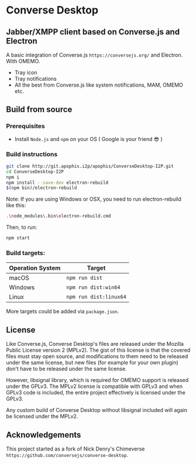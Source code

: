 # Converse Desktop

## Jabber/XMPP client based on Converse.js and Electron


A basic integration of Converse.js `https://conversejs.org/` and Electron. With OMEMO.

- Tray icon
- Tray notifications
- All the best from Converse.js like system notifications, MAM, OMEMO etc. 



## Build from source

### Prerequisites

- Install `Node.js` and `npm` on your OS ( Google is your friend :sunglasses: )

### Build instructions


```bash
git clone http://git.apophis.i2p/apophis/ConverseDesktop-I2P.git
cd ConverseDesktop-I2P
npm i
npm install --save-dev electron-rebuild
$(npm bin)/electron-rebuild
```
Note: If you are using Windows or OSX, you need to run electron-rebuild like this:

```bash
.\node_modules\.bin\electron-rebuild.cmd
```

Then, to run:

```bash
npm start
```

### Build targets:

| Operation System | Target                 |
|------------------|------------------------|
| macOS            | `npm run dist`         |
| Windows          | `npm run dist:win64`   |
| Linux            | `npm run dist:linux64` |

More targets could be added via `package.json`. 


## License

Like Converse.js, Converse Desktop's files are released under the Mozilla Public License version 2 (MPLv2). The gist of this license is that the covered files must stay open source, and modifications to them need to be released under the same license, but new files (for example for your own plugin) don't have to be released under the same license.

However, libsignal library, which is required for OMEMO support is released under the GPLv3. The MPLv2 license is compatible with GPLv3 and when GPLv3 code is included, the entire project effectively is licensed under the GPLv3.

Any custom build of Converse Desktop without libsignal included will again be licensed
under the MPLv2.


## Acknowledgements

This project started as a fork of Nick Denry's Chimeverse `https://github.com/conversejs/converse-desktop`.

